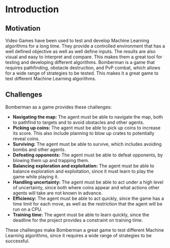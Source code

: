 # Introduction

## Motivation

Video Games have been used to test and develop Machine Learning algorithms for a long time. They provide a controlled environment that has a well defined objective as well as well define inputs. The results are also visual and easy to interpret and compare. This makes them a great tool for testing and developing different algorithms. Bomberman is a game that requires pathfinding, obstacle destruction, and PvP combat, which allows for a wide range of strategies to be tested. This makes it a great game to test different Machine Learning algorithms.

## Challenges

Bomberman as a game provides these challenges:

- **Navigating the map:**
    The agent must be able to navigate the map, both to pathfind to targets and to avoid obstacles and other agents.
- **Picking up coins:**
    The agent must be able to pick up coins to increase its score. This also include planning to blow up crates to potentially reveal coins.
- **Surviving:**
    The agent must be able to survive, which includes avoiding bombs and other agents.
- **Defeating opponents:**
    The agent must be able to defeat opponents, by blowing them up and trapping them.
- **Balancing exploration and exploitation:**
    The agent must be able to balance exploration and exploitation, since it must learn to play the game while playing it.
- **Handling uncertainty:**
    The agent must be able to act under a high level of uncertainty, since both where coins appear and what actions other agents will take are not known in advance.
- **Efficiency:**
    The agent must be able to act quickly, since the game has a time limit for each move, as well as the restriction that the agent will be run on a CPU.
- **Training time:**
    The agent must be able to learn quickly, since the deadline for the project provides a constraint on training time.

These challenges make Bomberman a great game to test different Machine Learning algorithms, since it requires a wide range of strategies to be successful.